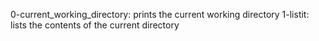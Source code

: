 0-current_working_directory: prints the current working directory
1-listit: lists the contents of the current directory
